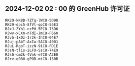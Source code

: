 ## 2024-12-02 02 : 00 的 GreenHub 许可证
```
RK2O-kK8D-7ZTq-lWC8-5D98
RK29-dpc5-8fVl-qoC8-56E3
RJxJ-ZYh1-nrPH-5PC8-73D6
RJwv-xCXn-nTdI-JmC8-F660
RJvb-1x0z-1r2k-IhC8-04E7
RJuj-pAbT-AxIw-5AC8-4001
RJuL-RgoT-izzN-91C8-FD1E
RJsN-tl1s-2LFO-SsC8-74E9
RJs6-cm2k-4Vnk-e7C8-A2E0
RJrv-q08U-gPOB-mtC8-130B
```
